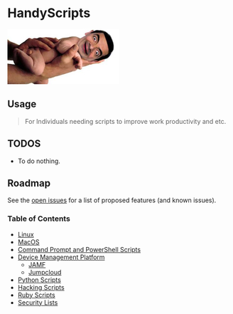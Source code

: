 # HandyScripts
![](/img/bean.jpg)

## Usage

> For Individuals needing scripts to improve work productivity and etc.


## TODOS

- To do nothing.

## Roadmap

See the [open issues](https://github.com/austinsonger/HandyScripts/issues) for a list of proposed features (and known issues).


### Table of Contents

- [Linux](/Linux)
- [MacOS](/MacOS)
- [Command Prompt and PowerShell Scripts](/Command_Prompt_and_PowerShell)
- [Device Management Platform]()
  - [JAMF](/JAMF)
  - [Jumpcloud](/JC)
- [Python Scripts](https://github.com/austinsonger/HandyScripts/tree/master/Python)
- [Hacking Scripts](/Hacking)
- [Ruby Scripts](/Ruby)
- [Security Lists](/SecurityLists)


